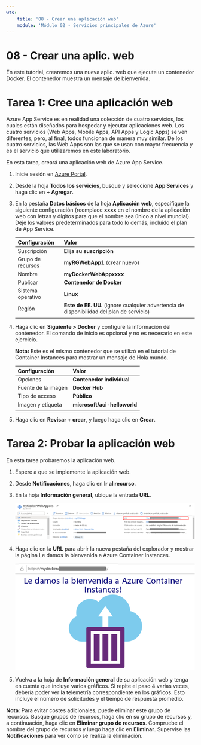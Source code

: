 ```yaml
---
wts:
    title: '08 - Crear una aplicación web'
    module: 'Módulo 02 - Servicios principales de Azure'
---
```

# 08 - Crear una aplic. web

En este tutorial, crearemos una nueva aplic. web que ejecute un contenedor Docker. El contenedor muestra un mensaje de bienvenida. 

# Tarea 1: Cree una aplicación web

Azure App Service es en realidad una colección de cuatro servicios, los cuales están diseñados para hospedar y ejecutar aplicaciones web. Los cuatro servicios (Web Apps, Mobile Apps, API Apps y Logic Apps) se ven diferentes, pero, al final, todos funcionan de manera muy similar. De los cuatro servicios, las Web Apps son las que se usan con mayor frecuencia y es el servicio que utilizaremos en este laboratorio.

En esta tarea, creará una aplicación web de Azure App Service. 

1. Inicie sesión en [Azure Portal](http://portal.azure.com/). 

2. Desde la hoja **Todos los servicios**, busque y seleccione **App Services** y haga clic en **+ Agregar**.

3. En la pestaña **Datos básicos** de la hoja **Aplicación web**, especifique la siguiente configuración (reemplace **xxxx** en el nombre de la aplicación web con letras y dígitos para que el nombre sea único a nivel mundial). Deje los valores predeterminados para todo lo demás, incluido el plan de App Service. 

    | Configuración | Valor |
    | -- | -- |
    | Suscripción | **Elija su suscripción** |
    | Grupo de recursos | **myRGWebApp1** (crear nuevo) |
    | Nombre | **myDockerWebAppxxxx** |
    | Publicar | **Contenedor de Docker** |
    | Sistema operativo | **Linux** |
    | Región | **Este de EE. UU.** (ignore cualquier advertencia de disponibilidad del plan de servicio) |
    | | |	

4. Haga clic en **Siguiente > Docker** y configure la información del contenedor. El comando de inicio es opcional y no es necesario en este ejercicio. 

    **Nota:** Este es el mismo contenedor que se utilizó en el tutorial de Container Instances para mostrar un mensaje de Hola mundo. 

    | Configuración | Valor |
    | -- | -- |
    | Opciones | **Contenedor individual** |
    | Fuente de la imagen | **Docker Hub** |
    | Tipo de acceso | **Público** |
    | Imagen y etiqueta | **microsoft/aci-helloworld** |
    | | |	


5. Haga clic en **Revisar + crear**, y luego haga clic en **Crear**. 

# Tarea 2: Probar la aplicación web

En esta tarea probaremos la aplicación web.

1. Espere a que se implemente la aplicación web.

2. Desde **Notificaciones**, haga clic en **Ir al recurso**. 

3. En la hoja **Información general**, ubique la entrada **URL**. 

    ![Captura de pantalla de la hoja de propiedades de la aplicación web. La URL está resaltada.](../images/0801.png)

4. Haga clic en la **URL** para abrir la nueva pestaña del explorador y mostrar la página Le damos la bienvenida a Azure Container Instances.

    ![Captura de pantalla de la página Le damos la bienvenida a Azure Container Instance.](../images/0802.png)

5. Vuelva a la hoja de **Información general** de su aplicación web y tenga en cuenta que incluye varios gráficos. Si repite el paso 4 varias veces, debería poder ver la telemetría correspondiente en los gráficos. Esto incluye el número de solicitudes y el tiempo de respuesta promedio. 

**Nota**: Para evitar costes adicionales, puede eliminar este grupo de recursos. Busque grupos de recursos, haga clic en su grupo de recursos y, a continuación, haga clic en **Eliminar grupo de recursos**. Compruebe el nombre del grupo de recursos y luego haga clic en **Eliminar**. Supervise las **Notificaciones** para ver cómo se realiza la eliminación.

